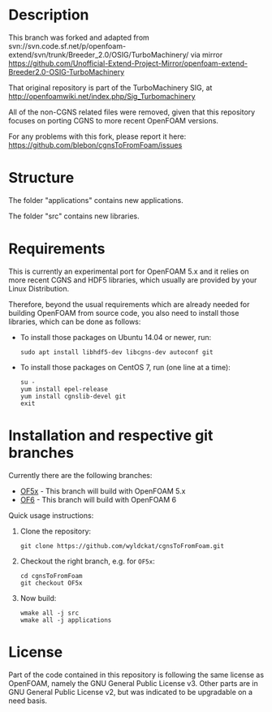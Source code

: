 Description
===========

This branch was forked and adapted from svn://svn.code.sf.net/p/openfoam-extend/svn/trunk/Breeder_2.0/OSIG/TurboMachinery/
via mirror https://github.com/Unofficial-Extend-Project-Mirror/openfoam-extend-Breeder2.0-OSIG-TurboMachinery

That original repository is part of the TurboMachinery SIG, at http://openfoamwiki.net/index.php/Sig_Turbomachinery

All of the non-CGNS related files were removed, given that this repository focuses on porting CGNS to more recent OpenFOAM versions.

For any problems with this fork, please report it here: https://github.com/blebon/cgnsToFromFoam/issues


Structure
=========

The folder "applications" contains new applications.

The folder "src" contains new libraries.


Requirements
============

This is currently an experimental port for OpenFOAM 5.x and it relies on more
recent CGNS and HDF5 libraries, which usually are provided by your Linux
Distribution.

Therefore, beyond the usual requirements which are already needed for building
OpenFOAM from source code, you also need to install those libraries, which can
be done as follows:

  * To install those packages on Ubuntu 14.04 or newer, run:

    ```
    sudo apt install libhdf5-dev libcgns-dev autoconf git
    ```


  * To install those packages on CentOS 7, run (one line at a time):

    ```
    su -
    yum install epel-release
    yum install cgnslib-devel git
    exit
    ```


Installation and respective git branches
========================================

Currently there are the following branches:

  * [OF5x](https://github.com/wyldckat/cgnsToFromFoam/tree/OF5x) - This branch
    will build with OpenFOAM 5.x
  * [OF6](https://github.com/blebon/cgnsToFromFoam/tree/OF5x) - This branch
    will build with OpenFOAM 6

Quick usage instructions:

  1. Clone the repository:

     ```
     git clone https://github.com/wyldckat/cgnsToFromFoam.git
     ```

  2. Checkout the right branch, e.g. for `OF5x`:

     ```
     cd cgnsToFromFoam
     git checkout OF5x
     ```

  3. Now build:

     ```
     wmake all -j src
     wmake all -j applications
     ```


License
=======

Part of the code contained in this repository is following the same license as OpenFOAM, namely the GNU General Public License v3.
Other parts are in GNU General Public License v2, but was indicated to be upgradable on a need basis.

